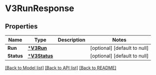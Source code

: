# V3RunResponse

## Properties
Name | Type | Description | Notes
------------ | ------------- | ------------- | -------------
**Run** | [***V3Run**](V3.Run.md) |  | [optional] [default to null]
**Status** | [***V3Status**](V3.Status.md) |  | [optional] [default to null]

[[Back to Model list]](../README.md#documentation-for-models) [[Back to API list]](../README.md#documentation-for-api-endpoints) [[Back to README]](../README.md)

